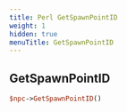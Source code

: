 ```yaml
---
title: Perl GetSpawnPointID
weight: 1
hidden: true
menuTitle: GetSpawnPointID
---
```

## GetSpawnPointID
```perl
$npc->GetSpawnPointID()
```